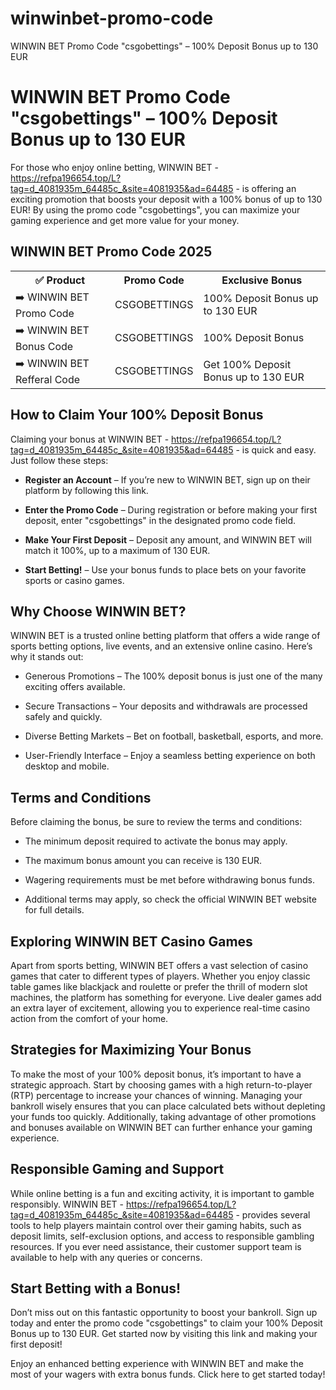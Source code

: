 # winwinbet-promo-code
WINWIN BET Promo Code "csgobettings" – 100% Deposit Bonus up to 130 EUR

<h1>WINWIN BET Promo Code "csgobettings" – 100% Deposit Bonus up to 130 EUR</h1>

For those who enjoy online betting, WINWIN BET - https://refpa196654.top/L?tag=d_4081935m_64485c_&site=4081935&ad=64485 -  is offering an exciting promotion that boosts your deposit with a 100% bonus of up to 130 EUR! By using the promo code "csgobettings", you can maximize your gaming experience and get more value for your money.

<H2>WINWIN BET Promo Code 2025</H2>
 <table>
  <tr>
    <th>✅ Product</th>
    <th>Promo Code</th>
    <th>Exclusive Bonus</th>
  </tr>
  <tr>
    <td>➡️ WINWIN BET Promo Code</td>
    <td>CSGOBETTINGS</td>
    <td>100% Deposit Bonus up to 130 EUR</td>
  </tr>
  <tr>
   <td>➡️ WINWIN BET Bonus Code</td>
    <td>CSGOBETTINGS</td>
    <td>100% Deposit Bonus</td>
  </tr>
  <tr>
  <td>➡️ WINWIN BET Refferal Code</td>
    <td>CSGOBETTINGS</td>
      <td>Get 100% Deposit Bonus up to 130 EUR</td>
  </tr>
</table>

<h2>How to Claim Your 100% Deposit Bonus</h2>

Claiming your bonus at WINWIN BET - https://refpa196654.top/L?tag=d_4081935m_64485c_&site=4081935&ad=64485 - is quick and easy. Just follow these steps:

- **Register an Account** – If you’re new to WINWIN BET, sign up on their platform by following this link.

- **Enter the Promo Code** – During registration or before making your first deposit, enter "csgobettings" in the designated promo code field.

- **Make Your First Deposit** – Deposit any amount, and WINWIN BET will match it 100%, up to a maximum of 130 EUR.

- **Start Betting!** – Use your bonus funds to place bets on your favorite sports or casino games.

<h2>Why Choose WINWIN BET?</h2>

WINWIN BET is a trusted online betting platform that offers a wide range of sports betting options, live events, and an extensive online casino. Here’s why it stands out:

- Generous Promotions – The 100% deposit bonus is just one of the many exciting offers available.

- Secure Transactions – Your deposits and withdrawals are processed safely and quickly.

- Diverse Betting Markets – Bet on football, basketball, esports, and more.

- User-Friendly Interface – Enjoy a seamless betting experience on both desktop and mobile.


<h2>Terms and Conditions</h2>

Before claiming the bonus, be sure to review the terms and conditions:

- The minimum deposit required to activate the bonus may apply.

- The maximum bonus amount you can receive is 130 EUR.

- Wagering requirements must be met before withdrawing bonus funds.

- Additional terms may apply, so check the official WINWIN BET website for full details.

<h2>Exploring WINWIN BET Casino Games</h2>

Apart from sports betting, WINWIN BET offers a vast selection of casino games that cater to different types of players. Whether you enjoy classic table games like blackjack and roulette or prefer the thrill of modern slot machines, the platform has something for everyone. Live dealer games add an extra layer of excitement, allowing you to experience real-time casino action from the comfort of your home.

<h2>Strategies for Maximizing Your Bonus</h2>

To make the most of your 100% deposit bonus, it’s important to have a strategic approach. Start by choosing games with a high return-to-player (RTP) percentage to increase your chances of winning. Managing your bankroll wisely ensures that you can place calculated bets without depleting your funds too quickly. Additionally, taking advantage of other promotions and bonuses available on WINWIN BET can further enhance your gaming experience.

<h2>Responsible Gaming and Support</h2>

While online betting is a fun and exciting activity, it is important to gamble responsibly. WINWIN BET - https://refpa196654.top/L?tag=d_4081935m_64485c_&site=4081935&ad=64485 - provides several tools to help players maintain control over their gaming habits, such as deposit limits, self-exclusion options, and access to responsible gambling resources. If you ever need assistance, their customer support team is available to help with any queries or concerns.

<h2>Start Betting with a Bonus!</h2>

Don’t miss out on this fantastic opportunity to boost your bankroll. Sign up today and enter the promo code "csgobettings" to claim your 100% Deposit Bonus up to 130 EUR. Get started now by visiting this link and making your first deposit!

Enjoy an enhanced betting experience with WINWIN BET and make the most of your wagers with extra bonus funds. Click here to get started today!

